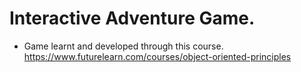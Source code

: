 # Interactive Adventure Game.
 - Game learnt and developed through this course.
   https://www.futurelearn.com/courses/object-oriented-principles

